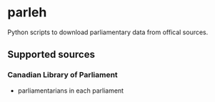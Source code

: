 # parleh

Python scripts to download parliamentary data from offical sources.

## Supported sources
### Canadian Library of Parliament

- parliamentarians in each parliament

